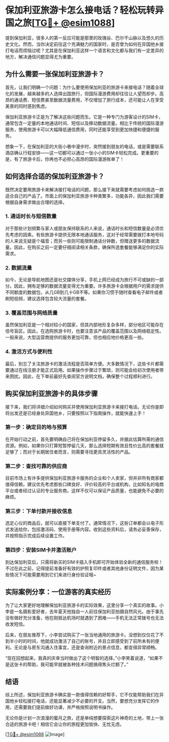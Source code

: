 # 保加利亚旅游卡怎么接电话？轻松玩转异国之旅[[TG💪+ @esim1088](https://t.me/s/esim1088)]

提到保加利亚，很多人的第一反应可能是那里的玫瑰谷、巴尔干山脉以及悠久的历史文化。然而，当你决定前往这个充满魅力的国家时，是否曾为如何在异国他乡接打电话而烦恼过呢？尤其是在保加利亚这样一个语言和文化都与我们有一定差异的地方，解决通信问题显得尤为重要。

## 为什么需要一张保加利亚旅游卡？

首先，让我们明确一个问题：为什么要使用保加利亚的旅游卡来接电话？随着全球化的发展，越来越多的人选择出国旅行，但国际漫游费用却往往让人望而却步。高昂的通话费、短信费甚至数据流量费用，不仅增加了旅行成本，还可能让人在享受美景的同时感到焦虑。

保加利亚旅游卡正是为了解决这些问题而生。它是一种专门为游客设计的SIM卡，通常包含一定量的本地通话时间、短信以及移动数据流量。相比于传统的国际漫游服务，使用旅游卡可以大幅降低通信费用，同时还能享受到更加快捷和便捷的服务。

想象一下，在保加利亚的大街小巷中漫步时，突然接到朋友的电话，或是需要联系酒店确认行程安排——这一切都可以通过一张小小的SIM卡轻松完成。更重要的是，有了旅游卡后，你再也不必担心高昂的国际漫游账单了！

## 如何选择合适的保加利亚旅游卡？

既然决定要用旅游卡来解决接打电话的问题，那么接下来就需要考虑如何挑选一款适合自己的产品了。市面上的保加利亚旅游卡种类繁多，功能各异，因此我们需要根据自身需求做出合理的选择。

### 1. **通话时长与短信数量**

对于那些计划频繁与家人或朋友保持联系的人来说，通话时长和短信数量是必须优先考虑的因素。有些旅游卡提供无限本地通话服务，这对于经常需要拨打本地号码的人来说无疑是个福音；而另一些则可能限制通话分钟数，但赠送更多的数据流量。因此，在购买之前一定要仔细阅读相关条款，确保所选套餐能够满足你的实际需求。

### 2. **数据流量**

如今，无论是导航地图还是社交媒体分享，手机上网已经成为旅行不可或缺的一部分。因此，拥有足够的数据流量变得尤为重要。许多旅游卡会根据用户的需求提供不同额度的数据包，从几GB到几十GB不等。如果你习惯于随时查看电子邮件或者刷短视频，建议选择包含较大流量的套餐。

### 3. **覆盖范围与网络质量**

虽然保加利亚是一个相对较小的国家，但其内部地形复杂多样，部分地区可能存在信号盲区。因此，在选购旅游卡时，也要注意该产品的覆盖范围以及网络稳定性。一般来说，大型运营商提供的服务更加可靠，但也相应地价格更高一些。

### 4. **激活方式与便利性**

最后，别忘了关注旅游卡的激活流程是否简单方便。大多数情况下，这些卡片都需要通过在线注册才能正式启用。如果操作步骤过于繁琐，则可能会给初次使用者带来困扰。因此，在下单前最好先查阅官方说明文档，确保整个过程顺利进行。

## 购买保加利亚旅游卡的具体步骤

接下来，我们将详细介绍如何购买并使用保加利亚旅游卡来接打电话。无论你是即将出发还是已经身处异国他乡，只要按照以下指南操作，就能快速上手！

### 第一步：确定目的地与预算

在开始行动之前，首先要明确自己将在保加利亚停留多久，并据此估算所需的通信资源。例如，如果你只打算短暂停留几天，那么选择短期有效且性价比高的套餐就足够了；而对于长期居住者而言，则需要寻找更具灵活性的产品。

### 第二步：查找可靠的供应商

目前市场上有许多提供保加利亚旅游卡服务的企业和个人卖家，但并非所有商家都值得信赖。建议优先考虑那些口碑良好、评价较高的平台或机构，比如知名的电商平台或者经过认证的专业服务商。这样不仅可以保证产品质量，也能避免不必要的麻烦。

### 第三步：下单付款并接收信息

选定心仪的商品后，就可以直接下单支付了。通常情况下，这些订单都会以电子形式发送给你，包括激活码、使用手册等内容。收到这些资料后，请务必妥善保存，并按照指示完成后续设置工作。

### 第四步：安装SIM卡并激活账户

到达保加利亚后，只需将新买的SIM卡插入手机即可开始体验全新的通信服务啦！不过在此之前，记得提前准备好有效的护照复印件或者其他身份证明文件，因为某些情况下可能需要用到它们来进行身份验证哦~

## 实际案例分享：一位游客的真实经历

为了让大家更好地理解保加利亚旅游卡的实际效果，这里分享一个真实的故事。小李是一名摄影爱好者，去年夏天他独自一人前往保加利亚拍摄自然风光。由于事先没有做好充分准备，他在刚抵达机场时就遇到了困难——手机无法正常拨号也无法收发短信。

后来，在朋友推荐下，小李尝试购买了一张当地通用的旅游卡。没想到仅仅花了不到半小时的时间，他就成功激活了自己的账号，并且立即感受到了前所未有的便利。无论是与房东沟通入住事宜，还是查询附近的景点信息，都变得异常顺畅。

“现在回想起来，我真的庆幸当时做出了这个明智的选择。”小李笑着说道，“如果不是这张卡的帮助，我可能早就被各种技术问题搞得焦头烂额了。”

## 结语

综上所述，保加利亚旅游卡确实是一款值得信赖的好帮手，它不仅能帮助我们在异国他乡轻松接打电话，还能显著减少不必要的开支。当然，要想充分发挥它的作用，还需要我们提前做好功课，并严格按照说明书操作。

无论你是计划一次浪漫的蜜月之旅，还是单纯想要探索这片神奇的土地，带上一张合适的旅游卡吧！相信它会让你的旅程更加愉快、无忧无虑。

[[TG💪+ @esim1088](https://t.me/s/esim1088) ![Image](https://i.postimg.cc/4NQfJmqS/Snipaste-2025-05-13-00-14-12.png)]